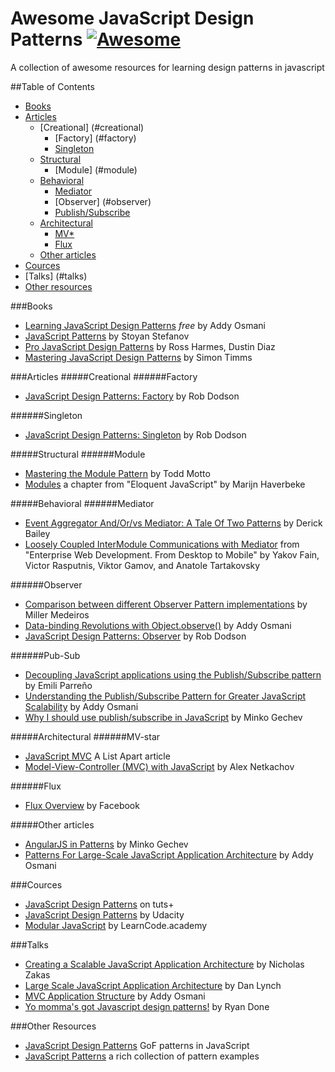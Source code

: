 # Awesome JavaScript Design Patterns [![Awesome](https://cdn.rawgit.com/sindresorhus/awesome/d7305f38d29fed78fa85652e3a63e154dd8e8829/media/badge.svg)](https://github.com/sindresorhus/awesome)
 A collection of awesome resources for learning design patterns in javascript

##Table of Contents
- [Books](#books)
- [Articles](#articles)
  - [Creational] (#creational)
    - [Factory] (#factory)
    - [Singleton](#singleton)
  - [Structural](#structural)
    - [Module] (#module)
  - [Behavioral](#behavioral)
    - [Mediator](#mediator)
    - [Observer] (#observer)
    - [Publish/Subscribe](#pub-sub)
  - [Architectural](#architectural)
    - [MV*](#mv-star)
    - [Flux](#flux)
  - [Other articles](#other-articles)
- [Cources](#cources)
- [Talks] (#talks)
- [Other resources](#other-resources)
  
###Books
* [Learning JavaScript Design Patterns](https://addyosmani.com/resources/essentialjsdesignpatterns/book) *free* by Addy Osmani
* [JavaScript Patterns](https://www.goodreads.com/book/show/9422683-javascript-patterns) by Stoyan Stefanov
* [Pro JavaScript Design Patterns](https://www.goodreads.com/book/show/1960593.Pro_JavaScript_Design_Patterns) by Ross Harmes, Dustin Diaz
* [Mastering JavaScript Design Patterns](https://www.goodreads.com/book/show/23847040-mastering-javascript-design-patterns---essential-solutions-for-effective) by Simon Timms

###Articles
#####Creational
######Factory
* [JavaScript Design Patterns: Factory](http://robdodson.me/javascript-design-patterns-factory/) by Rob Dodson

######Singleton
* [JavaScript Design Patterns: Singleton](http://robdodson.me/javascript-design-patterns-singleton/) by Rob Dodson

#####Structural
######Module
* [Mastering the Module Pattern](https://toddmotto.com/mastering-the-module-pattern/) by Todd Motto
* [Modules](http://eloquentjavascript.net/10_modules.html) a chapter from "Eloquent JavaScript" by Marijn Haverbeke

#####Behavioral
######Mediator
* [Event Aggregator And/Or/vs Mediator: A Tale Of Two Patterns](https://lostechies.com/derickbailey/2013/03/18/event-aggregator-andorvs-mediator-a-tale-of-two-patterns/) by Derick Bailey
* [Loosely Coupled InterModule Communications with Mediator](http://enterprisewebbook.com/ch6_large_js_apps.html#mediator_section) from "Enterprise Web Development. From Desktop to Mobile" by  Yakov Fain, Victor Rasputnis, Viktor Gamov, and Anatole Tartakovsky

######Observer
* [Comparison between different Observer Pattern implementations](https://github.com/millermedeiros/js-signals/wiki/Comparison-between-different-Observer-Pattern-implementations) by Miller Medeiros
* [Data-binding Revolutions with Object.observe()](http://www.html5rocks.com/en/tutorials/es7/observe/) by Addy Osmani
* [JavaScript Design Patterns: Observer](http://robdodson.me/javascript-design-patterns-observer/) by Rob Dodson

######Pub-Sub
* [Decoupling JavaScript applications using the Publish/Subscribe pattern](http://dev.housetrip.com/2014/09/15/decoupling-javascript-apps-using-pub-sub-pattern/) by Emili Parreño
* [Understanding the Publish/Subscribe Pattern for Greater JavaScript Scalability](https://msdn.microsoft.com/en-us/magazine/hh201955.aspx) by Addy Osmani
* [Why I should use publish/subscribe in JavaScript](http://blog.mgechev.com/2013/04/24/why-to-use-publishsubscribe-in-javascript/) by Minko Gechev

#####Architectural
######MV-star
* [JavaScript MVC](http://alistapart.com/article/javascript-mvc) A List Apart article
* [Model-View-Controller (MVC) with JavaScript](https://alexatnet.com/articles/model-view-controller-mvc-javascript) by Alex Netkachov

######Flux
* [Flux Overview](https://facebook.github.io/flux/docs/overview.html#content) by Facebook

#####Other articles
* [AngularJS in Patterns](https://github.com/mgechev/angularjs-in-patterns) by Minko Gechev
* [Patterns For Large-Scale JavaScript Application Architecture](http://addyosmani.com/largescalejavascript/) by Addy Osmani

###Cources
* [JavaScript Design Patterns](http://code.tutsplus.com/courses/javascript-design-patterns) on tuts+
* [JavaScript Design Patterns](https://www.youtube.com/playlist?list=PLAwxTw4SYaPkGKjpeiLWz8ydvFEkmRkBn) by Udacity
* [Modular JavaScript](https://www.youtube.com/playlist?list=PLoYCgNOIyGABs-wDaaxChu82q_xQgUb4f) by LearnCode.academy

###Talks
* [Creating a Scalable JavaScript Application Architecture](https://youtu.be/b5pFv9NB9fs) by Nicholas Zakas
* [Large Scale JavaScript Application Architecture](https://youtu.be/kNrnRG1YgAQ) by Dan Lynch
* [MVC Application Structure](https://youtu.be/yIoPlBcW6XA) by Addy Osmani
* [Yo momma's got Javascript design patterns!](https://youtu.be/dMpp1_rJTXU) by Ryan Done

###Other Resources
* [JavaScript Design Patterns](http://www.dofactory.com/javascript/design-patterns) GoF patterns in JavaScript
* [JavaScript Patterns](https://github.com/shichuan/javascript-patterns) a rich collection of pattern examples
